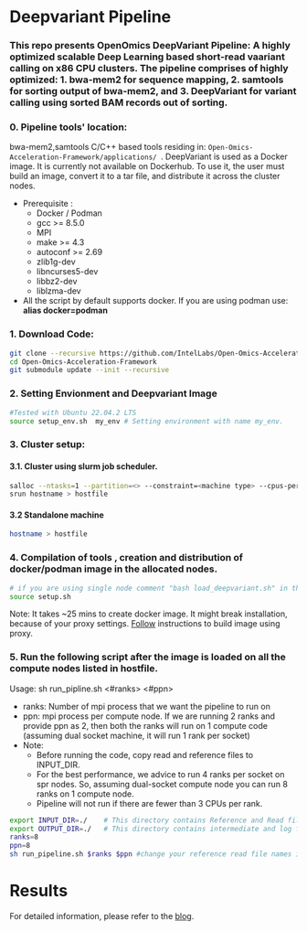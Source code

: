 # Deepvariant Pipeline
### This repo presents OpenOmics DeepVariant Pipeline: A highly optimized scalable Deep Learning based short-read vaariant calling on x86 CPU clusters. The pipeline comprises of highly optimized: 1. bwa-mem2 for sequence mapping, 2. samtools for sorting output of bwa-mem2, and 3. DeepVariant for variant calling using sorted BAM records out of sorting.

### 0. Pipeline tools' location:   
bwa-mem2,samtools C/C++ based tools residing in:
```Open-Omics-Acceleration-Framework/applications/ ```.
DeepVariant is used as a Docker image. It is currently not available on Dockerhub. To use it, the user must build an image, convert it to a tar file, and distribute it across the cluster nodes. 
   * Prerequisite :
        * Docker / Podman
        * gcc >= 8.5.0
        * MPI
        * make >= 4.3
        * autoconf >= 2.69
        * zlib1g-dev
        * libncurses5-dev
        * libbz2-dev
        * liblzma-dev
   * All the script by default supports docker. If you are using podman use:  **alias docker=podman**

### 1. Download Code:
```bash
git clone --recursive https://github.com/IntelLabs/Open-Omics-Acceleration-Framework.git
cd Open-Omics-Acceleration-Framework
git submodule update --init --recursive
```

### 2. Setting Envionment and Deepvariant Image
```bash
#Tested with Ubuntu 22.04.2 LTS
source setup_env.sh  my_env # Setting environment with name my_env. 
```
### 3. Cluster setup:  
#### 3.1.  Cluster using slurm job scheduler.
```bash
salloc --ntasks=1 --partition=<> --constraint=<machine type> --cpus-per-task=<cpus> --time=<node allocation time>
srun hostname > hostfile  
```  

#### 3.2 Standalone machine
```bash
hostname > hostfile
```

### 4. Compilation of tools , creation and distribution of docker/podman image in the allocated nodes.
```bash
# if you are using single node comment "bash load_deepvariant.sh" in the below script
source setup.sh 
```
Note: It takes ~25 mins to create docker image. It might break installation, because of your proxy settings. [Follow](https://docs.docker.com/network/proxy/) instructions to build image using proxy.  

### 5. Run the following script after the image is loaded on all the compute nodes listed in hostfile.  
Usage: sh run_pipline.sh <#ranks> <#ppn>  
* ranks: Number of mpi process that we want the pipeline to run on  
* ppn: mpi process per compute node. If we are running 2 ranks and provide ppn as 2, then both the ranks will run on 1 compute code (assuming dual socket machine, it will run 1 rank per socket)  
* Note: 
	* Before running the code, copy read and reference files to INPUT_DIR.
	* For the best performance, we advice to run 4 ranks per socket on spr nodes. So, assuming dual-socket compute node you can run 8 ranks on 1 compute node.
 	* Pipeline will not run if there are fewer than 3 CPUs per rank. 	  

```bash 
export INPUT_DIR=./    # This directory contains Reference and Read files.
export OUTPUT_DIR=./   # This directory contains intermediate and log files.
ranks=8 
ppn=8
sh run_pipeline.sh $ranks $ppn #change your reference read file names inside the script.
```

# Results

For detailed information, please refer to the [blog](). 
